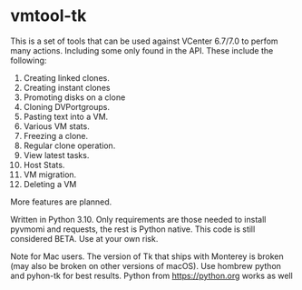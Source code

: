 # vmtool-tk

This is a set of tools that can be used against VCenter 6.7/7.0 to perfom many actions. Including some only found in the API.
These include the following:

1. Creating linked clones.
2. Creating instant clones
3. Promoting disks on a clone
4. Cloning DVPortgroups.
5. Pasting text into a VM.
6. Various VM stats.
7. Freezing a clone.
8. Regular clone operation.
9. View latest tasks.
10. Host Stats.
11. VM migration.
12. Deleting a VM

More features are planned.

Written in Python 3.10. Only requirements are those needed to install pyvmomi and requests, the rest is Python native. This code is still considered BETA. Use at your own risk.

Note for Mac users. The version of Tk that ships with Monterey is broken (may also be broken on other versions of macOS). Use hombrew python and pyhon-tk for best results. Python from https://python.org works as well
